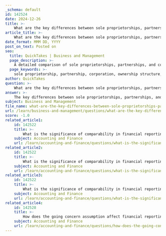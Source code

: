 ```yaml
---
_schema: default
id: 142524
date: 2024-12-26
title: >-
    What are the key differences between sole proprietorships, partnerships, and corporations?
article_title: >-
    What are the key differences between sole proprietorships, partnerships, and corporations?
date_format: MMM DD, YYYY
post_on_text: Posted on
seo:
  title: QuickTakes | Business and Management
  page_description: >-
    A detailed comparison of sole proprietorships, partnerships, and corporations, highlighting key differences in ownership structure, liability, taxation, management, and regulatory compliance.
  page_keywords: >-
    sole proprietorship, partnership, corporation, ownership structure, liability, taxation, management, business structure, regulatory compliance, limited liability, tax implications
author: QuickTakes
question: >-
    What are the key differences between sole proprietorships, partnerships, and corporations?
answer: >-
    The key differences between sole proprietorships, partnerships, and corporations can be summarized in several categories, including ownership structure, liability, taxation, and management. Here’s a detailed comparison:\n\n### 1. Ownership Structure\n- **Sole Proprietorship**: Owned and operated by a single individual. The owner has complete control over all business decisions and receives all profits.\n- **Partnership**: Owned by two or more individuals who share management responsibilities and profits. Partnerships can be general (all partners manage the business and are personally liable) or limited (some partners have limited liability and do not participate in day-to-day management).\n- **Corporation**: A legal entity separate from its owners (shareholders). Ownership is divided into shares, and shareholders elect a board of directors to oversee the business. This structure allows for easier transfer of ownership through the sale of shares.\n\n### 2. Liability\n- **Sole Proprietorship**: The owner has unlimited personal liability for business debts and obligations. This means personal assets can be at risk if the business incurs debt or is sued.\n- **Partnership**: Partners typically have joint and several liabilities, meaning each partner can be held responsible for the entire amount of business debts, not just their share. Limited partners have liability only up to their investment in the partnership.\n- **Corporation**: Shareholders have limited liability, meaning they are only liable for the corporation's debts up to the amount they invested in shares. Personal assets are generally protected from business liabilities.\n\n### 3. Taxation\n- **Sole Proprietorship**: Income is reported on the owner's personal tax return, and the business is not taxed separately. The owner may qualify for the pass-through deduction on qualified business income.\n- **Partnership**: Partnerships are pass-through entities, meaning profits and losses are reported on the partners' personal tax returns. Each partner pays taxes on their share of the income, which can lead to self-employment tax implications.\n- **Corporation**: Corporations are taxed as separate entities. They pay corporate income tax on profits, and shareholders may also pay taxes on dividends received (double taxation). However, S corporations can elect to be taxed as pass-through entities, avoiding double taxation.\n\n### 4. Management\n- **Sole Proprietorship**: The owner makes all decisions and manages the business without the need for formal agreements or governance structures.\n- **Partnership**: Management is shared among partners, and formal agreements often outline roles, responsibilities, and decision-making processes. This can lead to potential conflicts if not clearly defined.\n- **Corporation**: Managed by a board of directors elected by shareholders. The board makes major decisions, while day-to-day operations are typically handled by appointed officers. This structure can provide stability and a clear governance framework.\n\n### 5. Regulatory Compliance\n- **Sole Proprietorship**: Generally faces fewer regulatory requirements and is easier to set up and dissolve.\n- **Partnership**: May require formal agreements and compliance with state laws, especially for limited partnerships.\n- **Corporation**: Subject to more regulations, including filing annual reports, holding shareholder meetings, and maintaining corporate records.\n\n### Conclusion\nEach business structure has its advantages and disadvantages, and the choice between a sole proprietorship, partnership, or corporation depends on factors such as the desired level of control, liability concerns, tax implications, and the complexity of management. Understanding these differences is crucial for entrepreneurs when deciding how to structure their business.
subject: Business and Management
file_name: what-are-the-key-differences-between-sole-proprietorships-partnerships-and-corporations.md
url: /learn/business-and-management/questions/what-are-the-key-differences-between-sole-proprietorships-partnerships-and-corporations
score: -1.0
related_article1:
    id: 142522
    title: >-
        What is the significance of comparability in financial reporting?
    subject: Accounting and Finance
    url: /learn/accounting-and-finance/questions/what-is-the-significance-of-comparability-in-financial-reporting
related_article2:
    id: 142522
    title: >-
        What is the significance of comparability in financial reporting?
    subject: Accounting and Finance
    url: /learn/accounting-and-finance/questions/what-is-the-significance-of-comparability-in-financial-reporting
related_article3:
    id: 142522
    title: >-
        What is the significance of comparability in financial reporting?
    subject: Accounting and Finance
    url: /learn/accounting-and-finance/questions/what-is-the-significance-of-comparability-in-financial-reporting
related_article4:
    id: 142528
    title: >-
        How does the going concern assumption affect financial reporting?
    subject: Accounting and Finance
    url: /learn/accounting-and-finance/questions/how-does-the-going-concern-assumption-affect-financial-reporting
---
```


&nbsp;